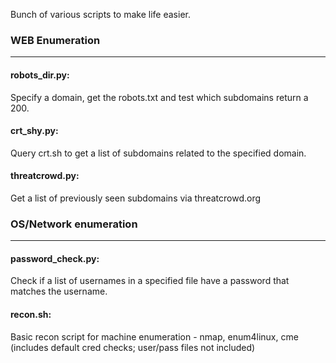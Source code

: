 Bunch of various scripts to make life easier.

### WEB Enumeration
---

#### robots_dir.py:
Specify a domain, get the robots.txt and test which subdomains return a 200.

#### crt_shy.py:
Query crt.sh to get a list of subdomains related to the specified domain.

#### threatcrowd.py:
Get a list of previously seen subdomains via threatcrowd.org

### OS/Network enumeration
---

#### password_check.py:
Check if a list of usernames in a specified file have a password that matches the username.

#### recon.sh:
Basic recon script for machine enumeration - nmap, enum4linux, cme (includes default cred checks; user/pass files not included)